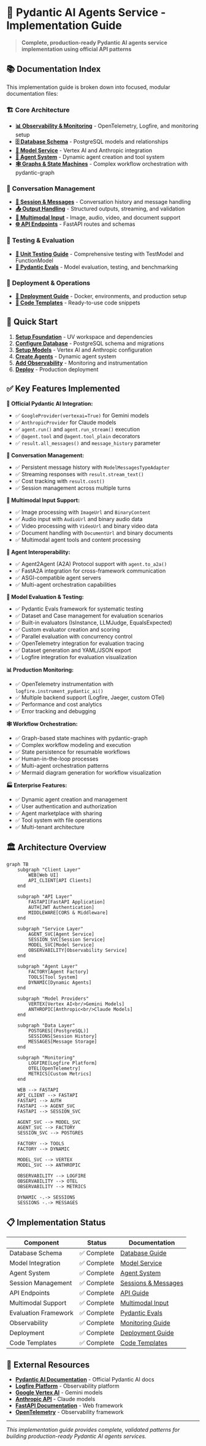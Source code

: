 # 🤖 Pydantic AI Agents Service - Implementation Guide

> **Complete, production-ready Pydantic AI agents service implementation using official API patterns**

## 📚 Documentation Index

This implementation guide is broken down into focused, modular documentation files:

### 🏗️ **Core Architecture**
- **[📊 Observability & Monitoring](./pydantic_ai_observability.md)** - OpenTelemetry, Logfire, and monitoring setup
- **[🗄️ Database Schema](./pydantic_ai_database.md)** - PostgreSQL models and relationships
- **[🤖 Model Service](./pydantic_ai_models.md)** - Vertex AI and Anthropic integration
- **[🔧 Agent System](./pydantic_ai_agents.md)** - Dynamic agent creation and tool system
- **[🕸️ Graphs & State Machines](./pydantic_ai_graphs.md)** - Complex workflow orchestration with pydantic-graph

### 💬 **Conversation Management**
- **[💬 Session & Messages](./pydantic_ai_sessions.md)** - Conversation history and message handling
- **[📤 Output Handling](./pydantic_ai_output.md)** - Structured outputs, streaming, and validation
- **[🎨 Multimodal Input](./pydantic_ai_multimodal.md)** - Image, audio, video, and document support
- **[🌐 API Endpoints](./pydantic_ai_api.md)** - FastAPI routes and schemas

### 🧪 **Testing & Evaluation**
- **[🧪 Unit Testing Guide](./pydantic_ai_testing.md)** - Comprehensive testing with TestModel and FunctionModel
- **[🧪 Pydantic Evals](./pydantic_ai_evals.md)** - Model evaluation, testing, and benchmarking

### 🚀 **Deployment & Operations**
- **[🚀 Deployment Guide](./pydantic_ai_deployment.md)** - Docker, environments, and production setup
- **[📝 Code Templates](./pydantic_ai_templates.md)** - Ready-to-use code snippets

## 🎯 **Quick Start**

1. **[Setup Foundation](./pydantic_ai_deployment.md#foundation-setup)** - UV workspace and dependencies
2. **[Configure Database](./pydantic_ai_database.md#setup)** - PostgreSQL schema and migrations
3. **[Setup Models](./pydantic_ai_models.md#vertex-ai-setup)** - Vertex AI and Anthropic configuration
4. **[Create Agents](./pydantic_ai_agents.md#dynamic-creation)** - Dynamic agent system
5. **[Add Observability](./pydantic_ai_observability.md#production-setup)** - Monitoring and instrumentation
6. **[Deploy](./pydantic_ai_deployment.md#docker-deployment)** - Production deployment

## ✅ **Key Features Implemented**

**🔄 Official Pydantic AI Integration:**
- ✅ `GoogleProvider(vertexai=True)` for Gemini models
- ✅ `AnthropicProvider` for Claude models
- ✅ `agent.run()` and `agent.run_stream()` execution
- ✅ `@agent.tool` and `@agent.tool_plain` decorators
- ✅ `result.all_messages()` and `message_history` parameter

**💾 Conversation Management:**
- ✅ Persistent message history with `ModelMessagesTypeAdapter`
- ✅ Streaming responses with `result.stream_text()`
- ✅ Cost tracking with `result.cost()`
- ✅ Session management across multiple turns

**🎨 Multimodal Input Support:**
- ✅ Image processing with `ImageUrl` and `BinaryContent`
- ✅ Audio input with `AudioUrl` and binary audio data
- ✅ Video processing with `VideoUrl` and binary video data
- ✅ Document handling with `DocumentUrl` and binary documents
- ✅ Multimodal agent tools and content processing

**🔗 Agent Interoperability:**
- ✅ Agent2Agent (A2A) Protocol support with `agent.to_a2a()`
- ✅ FastA2A integration for cross-framework communication
- ✅ ASGI-compatible agent servers
- ✅ Multi-agent orchestration capabilities

**🧪 Model Evaluation & Testing:**
- ✅ Pydantic Evals framework for systematic testing
- ✅ Dataset and Case management for evaluation scenarios
- ✅ Built-in evaluators (IsInstance, LLMJudge, EqualsExpected)
- ✅ Custom evaluator creation and scoring
- ✅ Parallel evaluation with concurrency control
- ✅ OpenTelemetry integration for evaluation tracing
- ✅ Dataset generation and YAML/JSON export
- ✅ Logfire integration for evaluation visualization

**📊 Production Monitoring:**
- ✅ OpenTelemetry instrumentation with `logfire.instrument_pydantic_ai()`
- ✅ Multiple backend support (Logfire, Jaeger, custom OTel)
- ✅ Performance and cost analytics
- ✅ Error tracking and debugging

**🕸️ Workflow Orchestration:**
- ✅ Graph-based state machines with pydantic-graph
- ✅ Complex workflow modeling and execution
- ✅ State persistence for resumable workflows
- ✅ Human-in-the-loop processes
- ✅ Multi-agent orchestration patterns
- ✅ Mermaid diagram generation for workflow visualization

**🏭 Enterprise Features:**
- ✅ Dynamic agent creation and management
- ✅ User authentication and authorization
- ✅ Agent marketplace with sharing
- ✅ Tool system with file operations
- ✅ Multi-tenant architecture

## 🏛️ **Architecture Overview**

```mermaid
graph TB
    subgraph "Client Layer"
        WEB[Web UI]
        API_CLIENT[API Clients]
    end
    
    subgraph "API Layer"
        FASTAPI[FastAPI Application]
        AUTH[JWT Authentication]
        MIDDLEWARE[CORS & Middleware]
    end
    
    subgraph "Service Layer"
        AGENT_SVC[Agent Service]
        SESSION_SVC[Session Service]
        MODEL_SVC[Model Service]
        OBSERVABILITY[Observability Service]
    end
    
    subgraph "Agent Layer"
        FACTORY[Agent Factory]
        TOOLS[Tool System]
        DYNAMIC[Dynamic Agents]
    end
    
    subgraph "Model Providers"
        VERTEX[Vertex AI<br/>Gemini Models]
        ANTHROPIC[Anthropic<br/>Claude Models]
    end
    
    subgraph "Data Layer"
        POSTGRES[(PostgreSQL)]
        SESSIONS[Session History]
        MESSAGES[Message Storage]
    end
    
    subgraph "Monitoring"
        LOGFIRE[Logfire Platform]
        OTEL[OpenTelemetry]
        METRICS[Custom Metrics]
    end
    
    WEB --> FASTAPI
    API_CLIENT --> FASTAPI
    FASTAPI --> AUTH
    FASTAPI --> AGENT_SVC
    FASTAPI --> SESSION_SVC
    
    AGENT_SVC --> MODEL_SVC
    AGENT_SVC --> FACTORY
    SESSION_SVC --> POSTGRES
    
    FACTORY --> TOOLS
    FACTORY --> DYNAMIC
    
    MODEL_SVC --> VERTEX
    MODEL_SVC --> ANTHROPIC
    
    OBSERVABILITY --> LOGFIRE
    OBSERVABILITY --> OTEL
    OBSERVABILITY --> METRICS
    
    DYNAMIC -.-> SESSIONS
    SESSIONS -.-> MESSAGES
```

## 📋 **Implementation Status**

| Component | Status | Documentation |
|-----------|--------|---------------|
| Database Schema | ✅ Complete | [Database Guide](./pydantic_ai_database.md) |
| Model Integration | ✅ Complete | [Model Service](./pydantic_ai_models.md) |
| Agent System | ✅ Complete | [Agent System](./pydantic_ai_agents.md) |
| Session Management | ✅ Complete | [Sessions & Messages](./pydantic_ai_sessions.md) |
| API Endpoints | ✅ Complete | [API Guide](./pydantic_ai_api.md) |
| Multimodal Support | ✅ Complete | [Multimodal Input](./pydantic_ai_multimodal.md) |
| Evaluation Framework | ✅ Complete | [Pydantic Evals](./pydantic_ai_evals.md) |
| Observability | ✅ Complete | [Monitoring Guide](./pydantic_ai_observability.md) |
| Deployment | ✅ Complete | [Deployment Guide](./pydantic_ai_deployment.md) |
| Code Templates | ✅ Complete | [Code Templates](./pydantic_ai_templates.md) |

## 🔗 **External Resources**

- **[Pydantic AI Documentation](https://docs.pydantic.ai/)** - Official Pydantic AI docs
- **[Logfire Platform](https://logfire.pydantic.dev/)** - Observability platform
- **[Google Vertex AI](https://cloud.google.com/vertex-ai)** - Gemini models
- **[Anthropic API](https://docs.anthropic.com/)** - Claude models
- **[FastAPI Documentation](https://fastapi.tiangolo.com/)** - Web framework
- **[OpenTelemetry](https://opentelemetry.io/)** - Observability framework

---

*This implementation guide provides complete, validated patterns for building production-ready Pydantic AI agents services.*